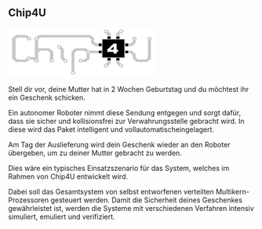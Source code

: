 ## Chip4U

<p class="logo"><img src="assets/img/chip4u.png" /></p>

Stell dir vor, deine Mutter hat in 2 Wochen Geburtstag und du möchtest ihr ein Geschenk schicken.

Ein autonomer Roboter nimmt diese Sendung entgegen und sorgt dafür, dass sie sicher und kollisionsfrei zur Verwahrungsstelle gebracht wird. In diese wird das Paket intelligent und vollautomatischeingelagert.

Am Tag der Auslieferung wird dein Geschenk wieder an den Roboter übergeben, um zu deiner Mutter gebracht zu werden.

Dies wäre ein typisches Einsatzszenario für das System, welches im Rahmen von Chip4U entwickelt wird.

Dabei soll das Gesamtsystem von selbst entworfenen verteilten Multikern-Prozessoren gesteuert werden. Damit die Sicherheit deines Geschenkes gewährleistet ist, werden die Systeme mit verschiedenen Verfahren intensiv simuliert, emuliert und verifiziert.
